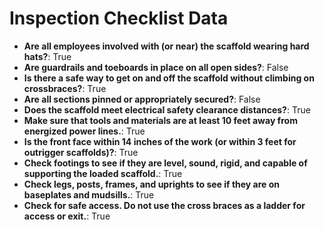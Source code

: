 # Inspection Checklist Data
- **Are all employees involved with (or near) the scaffold wearing hard hats?**: True
- **Are guardrails and toeboards in place on all open sides?**: False
- **Is there a safe way to get on and off the scaffold without climbing on crossbraces?**: True
- **Are all sections pinned or appropriately secured?**: False
- **Does the scaffold meet electrical safety clearance distances?**: True
- **Make sure that tools and materials are at least 10 feet away from energized power lines.**: True
- **Is the front face within 14 inches of the work (or within 3 feet for  outrigger scaffolds)?**: True
- **Check footings to see if they are level, sound, rigid, and capable of supporting the loaded scaffold.**: True
- **Check legs, posts, frames, and uprights to see if they are on baseplates and mudsills.**: True
- **Check for safe access. Do not use the cross braces as a ladder for access or exit.**: True
